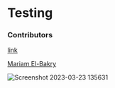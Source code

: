 <h1>Testing</h1>

<h3>Contributors</h3>


[link](https://github.com/MariamBakry](https://github.com/MariamBakry))

<a href="https://github.com/MariamBakry">Mariam El-Bakry</a>


![Screenshot 2023-03-23 135631](https://user-images.githubusercontent.com/99190135/227196430-1d38399f-9d33-4884-911c-c346b623aa33.png)




